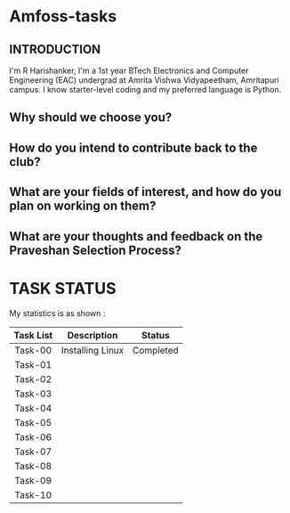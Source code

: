 # Amfoss-tasks

## INTRODUCTION

I'm R Harishanker, I'm a 1st year BTech Electronics and Computer Engineering (EAC) undergrad at Amrita Vishwa Vidyapeetham, Amritapuri campus. I know starter-level coding and my preferred language is Python. 
## **Why should we choose you?**


## **How do you intend to contribute back to the club?**


## **What are your fields of interest, and how do you plan on working on them?**


## **What are your thoughts and feedback on the Praveshan Selection Process?**


# **TASK STATUS**

My statistics is as shown :

| Task List | Description | Status |
| :-:       | :-:         | :-:    |
| Task-00   | Installing Linux | Completed |
| Task-01   | | |
| Task-02   | | |
| Task-03   | | |
| Task-04   | | |
| Task-05   | | |
| Task-06   | | |
| Task-07   | | |
| Task-08   | | |
| Task-09   | | |
| Task-10   | | |






